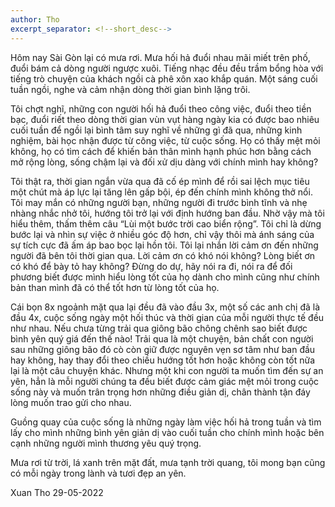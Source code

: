 ```yaml
---
author: Tho
excerpt_separator: <!--short_desc-->
---
```


Hôm nay Sài Gòn lại có mưa rơi. Mưa hối hả đuổi nhau mãi miết trên phố, đuổi bám cả dòng người ngược xuôi. Tiếng nhạc đều đều trầm bổng hòa với tiếng trò chuyện của khách ngồi cà phê xôn xao khắp quán. Một sáng cuối tuần ngồi, nghe và cảm nhận dòng thời gian bình lặng trôi.
<!--short_desc-->
  
Tôi chợt nghĩ, những con người hối hả đuổi theo công việc, đuổi theo tiền bạc, đuổi riết theo dòng thời gian vùn vụt hàng ngày kia có được bao nhiêu cuối tuần để ngồi lại bình tâm suy nghĩ về những gì đã qua, những kinh nghiệm, bài học nhận được từ công việc, từ cuộc sống. Họ có thấy mệt mỏi không, họ có tìm cách để khiến bản thân mình hạnh phúc hơn bằng cách mở rộng lòng, sống chậm lại và đối xử dịu dàng với chính mình hay không?
  
Tôi thật ra, thời gian ngắn vừa qua đã cố ép mình để rồi sai lệch mục tiêu một chút mà áp lực lại tăng lên gấp bội, ép đến chính mình không thở nổi. Tôi may mắn có những người bạn, những người đi trước bình tĩnh và nhẹ nhàng nhắc nhở tôi, hướng tôi trở lại với định hướng ban đầu. Nhờ vậy mà tôi hiểu thêm, thấm thêm câu “Lùi một bước trời cao biển rộng”. Tôi chỉ là dừng bước lại và nhìn sự việc ở nhiều góc độ hơn, chỉ vậy thôi mà ánh sáng của sự tích cực đã ấm áp bao bọc lại hồn tôi. Tôi lại nhắn lời cảm ơn đến những người đã bên tôi thời gian qua. Lời cảm ơn có khó nói không? Lòng biết ơn có khó để bày tỏ hay không? Đừng do dự, hãy nói ra đi, nói ra để đối phương biết được mình hiểu lòng tốt của họ dành cho mình cũng như chính bản than mình đã có thể tốt hơn từ lòng tốt của họ.
  
Cái bọn 8x ngoảnh mặt qua lại đều đã vào đầu 3x, một số các anh chị đã là đầu 4x, cuộc sống ngày một hối thúc và thời gian của mỗi người thực tế đều như nhau. Nếu chưa từng trải qua giông bão chông chênh sao biết được bình yên quý giá đến thế nào! Trải qua là một chuyện, bản chất con người sau những giông bão đó cò còn giữ được nguyên vẹn sơ tâm như ban đầu hay không, hay thay đổi theo chiều hướng tốt hơn hoặc không còn tốt nữa lại là một câu chuyện khác. Nhưng một khi con người ta muốn tìm đến sự an yên, hẳn là mỗi người chúng ta đều biết được cảm giác mệt mỏi trong cuộc sống này và muốn trân trọng hơn những điều giản dị, chân thành tận đáy lòng muốn trao gửi cho nhau.
  
Guồng quay của cuộc sống là những ngày làm việc hối hả trong tuần và tìm lấy cho mình những bình yên giản dị vào cuối tuần cho chính mình hoặc bên cạnh những người mình thương yêu quý trọng. 

Mưa rơi từ trời, lá xanh trên mặt đất, mưa tạnh trời quang, tôi mong bạn cũng có mỗi ngày trong lành và tươi đẹp an yên.

Xuan Tho
29-05-2022